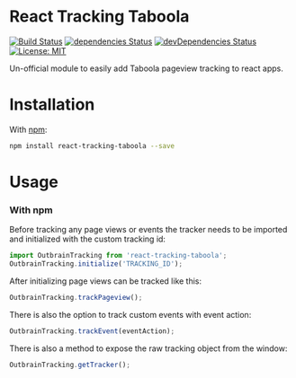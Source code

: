 # React Tracking Taboola

[![Build Status](https://travis-ci.org/realalexbarge/react-tracking-taboola.svg?branch=master)](https://travis-ci.org/realalexbarge/react-tracking-taboola) [![dependencies Status](https://david-dm.org/realalexbarge/react-tracking-taboola/status.svg)](https://david-dm.org/realalexbarge/react-tracking-taboola) [![devDependencies Status](https://david-dm.org/realalexbarge/react-tracking-taboola/dev-status.svg)](https://david-dm.org/realalexbarge/react-tracking-taboola?type=dev) [![License: MIT](https://img.shields.io/badge/License-MIT-blue.svg)](https://opensource.org/licenses/MIT)

Un-official module to easily add Taboola pageview tracking to react apps.

# Installation

With [npm](https://www.npmjs.com/):

```bash
npm install react-tracking-taboola --save
```

# Usage

### With npm

Before tracking any page views or events the tracker needs to be imported and initialized with the custom tracking id:

```js
import OutbrainTracking from 'react-tracking-taboola';
OutbrainTracking.initialize('TRACKING_ID');
```

After initializing page views can be tracked like this:

```js
OutbrainTracking.trackPageview();
```

There is also the option to track custom events with event action:

```js
OutbrainTracking.trackEvent(eventAction);
```

There is also a method to expose the raw tracking object from the window:

```js
OutbrainTracking.getTracker();
```
